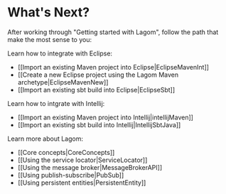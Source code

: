 # What's Next?

After working through "Getting started with Lagom", follow the path that make the most sense to you:

Learn how to integrate with Eclipse:

* [[Import an existing Maven project into Eclipse|EclipseMavenInt]] 
* [[Create a new Eclipse project using the Lagom Maven archetype|EclipseMavenNew]]
* [[Import an existing sbt build into Eclipse|EclipseSbt]]
    
Learn how to intgrate with Intellij:

* [[Import an existing Maven project into Intellij|intellijMaven]]
* [[Import an existing sbt build into Intellij|IntellijSbtJava]]
    
Learn more about Lagom:

* [[Core concepts|CoreConcepts]]
* [[Using the service locator|ServiceLocator]]
* [[Using the message broker|MessageBrokerAPI]]
* [[Using publish-subscribe|PubSub]]
* [[Using persistent entities|PersistentEntity]]
